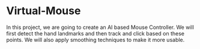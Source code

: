 # Virtual-Mouse
In this project, we are going to create an AI based Mouse Controller. We will first detect the hand landmarks and then track and click based on these points. We will also apply smoothing techniques to make it more usable.
